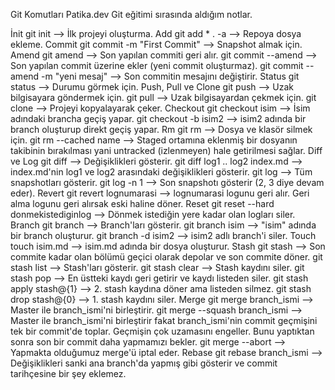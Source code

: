 Git Komutları
Patika.dev Git eğitimi sırasında aldığım notlar.

İnit
git init —> İlk projeyi oluşturma.
Add
git add * . -a —> Repoya dosya ekleme.
Commit
git commit -m "First Commit" —> Snapshot almak için.
Amend
git amend —> Son yapılan commiti geri alır.
git commit --amend —> Son yapılan commit üzerine ekler (yeni commit oluşturmaz).
git commit --amend -m "yeni mesaj" —> Son commitin mesajını değiştirir.
Status
git status —> Durumu görmek için.
Push, Pull ve Clone
git push —> Uzak bilgisayara göndermek için.
git pull —> Uzak bilgisayardan çekmek için.
git clone —> Projeyi kopyalayarak çeker.
Checkout
git checkout isim —> İsim adındaki brancha geçiş yapar.
git checkout -b isim2 —> isim2 adında bir branch oluşturup direkt geçiş yapar.
Rm
git rm —> Dosya ve klasör silmek için.
git rm --cached name —> Staged ortamına eklenmiş bir dosyanın takibinin bırakılması yani untracked (izlenmeyen) hale getirilmesi sağlar.
Diff ve Log
git diff —> Değişiklikleri gösterir.
git diff log1 .. log2 index.md —> index.md'nin log1 ve log2 arasındaki değişiklikleri gösterir.
git log —> Tüm snapshotları gösterir.
git log -n 1 —> Son snapshotı gösterir (2, 3 diye devam eder).
Revert
git revert lognumarasi —> lognumarasi logunu geri alır. Geri alma logunu geri alırsak eski haline döner.
Reset
git reset --hard donmekistediginlog —> Dönmek istediğin yere kadar olan logları siler.
Branch
git branch —> Branch'ları gösterir.
git branch isim —> "isim" adında bir branch oluşturur.
git branch -d isim2 —> isim2 adlı branch'i siler.
Touch
touch isim.md —> isim.md adında bir dosya oluşturur.
Stash
git stash —> Son commite kadar olan bölümü geçici olarak depolar ve son commite döner.
git stash list —> Stash'ları gösterir.
git stash clear —> Stash kaydını siler.
git stash pop —> En üstteki kaydı geri getirir ve kaydı listeden siler.
git stash apply stash@{1} —> 2. stash kaydına döner ama listeden silmez.
git stash drop stash@{0} —> 1. stash kaydını siler.
Merge
git merge branch_ismi —> Master ile branch_ismi'ni birleştirir.
git merge --squash branch_ismi —> Master ile branch_ismi'ni birleştirir fakat branch_ismi'nin commit geçmişini tek bir commit'de toplar. Geçmişin çok uzamasını engeller. Bunu yaptıktan sonra son bir commit daha yapmamızı bekler.
git merge --abort —> Yapmakta olduğumuz merge'ü iptal eder.
Rebase
git rebase branch_ismi —> Değişiklikleri sanki ana branch'da yapmış gibi gösterir ve commit tarihçesine bir şey eklemez.
